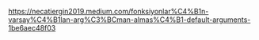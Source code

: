 https://necatiergin2019.medium.com/fonksiyonlar%C4%B1n-varsay%C4%B1lan-arg%C3%BCman-almas%C4%B1-default-arguments-1be6aec48f03
